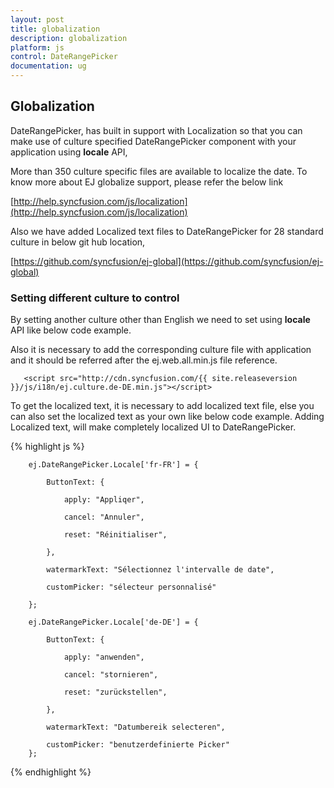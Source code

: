 ```yaml
---
layout: post
title: globalization
description: globalization
platform: js
control: DateRangePicker
documentation: ug
---
```


## Globalization

DateRangePicker, has built in support with Localization so that you can make use of culture specified DateRangePicker component with your application using **locale** API, 

More than 350 culture specific files are available to localize the date. To know more about EJ globalize support, please refer the below link 

[http://help.syncfusion.com/js/localization](http://help.syncfusion.com/js/localization)

Also we have added Localized text files to DateRangePicker for 28 standard culture in below git hub location,

[https://github.com/syncfusion/ej-global](https://github.com/syncfusion/ej-global)

### Setting different culture to control

By setting another culture other than English we need to set using **locale** API like below code example.

Also it is necessary to add the corresponding culture file with application and it should be referred after the ej.web.all.min.js file reference.

       <script src="http://cdn.syncfusion.com/{{ site.releaseversion }}/js/i18n/ej.culture.de-DE.min.js"></script>

To get the localized text, it is necessary to add localized text file, else you can also set the localized text as your own like below code example. Adding Localized text, will make completely localized UI to DateRangePicker.

{% highlight js %}

        ej.DateRangePicker.Locale['fr-FR'] = {

            ButtonText: {

                apply: "Appliqer",

                cancel: "Annuler",

                reset: "Réinitialiser",

            },

            watermarkText: "Sélectionnez l'intervalle de date",

            customPicker: "sélecteur personnalisé"

        };

        ej.DateRangePicker.Locale['de-DE'] = {

            ButtonText: {
                
                apply: "anwenden",

                cancel: "stornieren",

                reset: "zurückstellen",

            },

            watermarkText: "Datumbereik selecteren",

            customPicker: "benutzerdefinierte Picker"
        };

{% endhighlight %}



